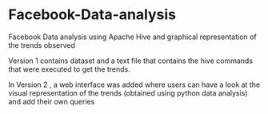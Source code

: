 # Facebook-Data-analysis
Facebook Data analysis using Apache Hive and graphical representation of the trends observed


Version 1 contains dataset and a text file that contains the hive commands that were executed to get the trends.

In Version 2 , a web interface was added where users can have a look at the visual representation of the trends (obtained using python data analysis) and add their own queries